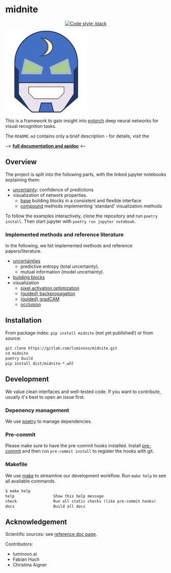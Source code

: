 # midnite
<p align="center">
<a href="https://github.com/ambv/black"><img alt="Code style: black" src="https://img.shields.io/badge/code%20style-black-000000.svg"></a>

</p>

![](./docs/source/assets/images/logo.svg)

This is a framework to gain insight into [pytorch](https://pytorch.org/) deep neural networks for visual recognition tasks.

The `README.md` contains only a brief description - for details, visit the

--> **[full documentation and apidoc](https://luminovo.gitlab.io/midnite/)** <--

## Overview
The project is split into the following parts, with the linked jupyter notebooks explaining them:
 - [uncertainty](notebooks/uncertainty.ipynb): confidence of predictions
 - visualization of network properties.
    - [base](notebooks/building_blocks.ipynb) building blocks in a consistent and flexible interface
    - [compound](notebooks/compound.ipynb) methods implementing 'standard' visualization methods

To follow the examples interactively, clone the repository and run `poetry install`.
Then start jupyter with `poetry run jupyter notebook`.

### Implemented methods and reference literature
In the following, we list implemented methods and reference papers/literature.
- [uncertainties](https://arxiv.org/abs/1506.02142)
    - predictive entropy (total uncertainty).
    - mutual information (model uncertainty).
- [building blocks](https://distill.pub/2018/building-blocks/)
- visualization
    - [pixel activation optimization](https://distill.pub/2017/feature-visualization/)
    - [(guided) backpropagation](TODO)
    - [(guided) gradCAM](TODO)
    - [occlusion](TODO)

## Installation
From package index: `pip install midnite` (not yet published!)
or from source:
```
git clone https://gitlab.com/luminovo/midnite.git
cd midnite
poetry build
pip install dist/midnite-*.whl
```

## Development
We value clean interfaces and well-tested code. If you want to contribute, usually it's best to open an issue first.

### Depenency management
We use [poetry](https://github.com/sdispater/poetry) to manage dependencies.

### Pre-commit
Please make sure to have the pre-commit hooks installed.
Install [pre-commit](https://pre-commit.com/) and then run `pre-commit install` to register the hooks with git.

### Makefile
We use [make](https://www.gnu.org/software/make/) to streamline our development workflow.
Run `make help` to see all available commands.

<!-- START makefile-doc -->
```
$ make help 
help                 Show this help message
check                Run all static checks (like pre-commit hooks)
docs                 Build all docs 
```
<!-- END makefile-doc -->

## Acknowledgement
Scientific sources: see [reference doc page]().

Contributors:
- luminovo.ai
- Fabian Huch
- Christina Aigner
